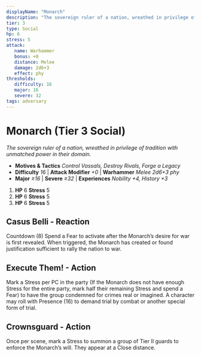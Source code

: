 ```yaml
---
displayName: "Monarch"
description: "The sovereign ruler of a nation, wreathed in privilege of tradition with unmatched power in their domain."
tier: 3
type: Social
hp: 6
stress: 5
attack:
   name: Warhammer
   bonus: +0
   distance: Melee
   damage: 2d6+3
   effect: phy
thresholds:
   difficulty: 16
   major: 16
   severe: 32
tags: adversary
---
```

# Monarch (Tier 3 Social)
_The sovereign ruler of a nation, wreathed in privilege of tradition with unmatched power in their domain._

- **Motives & Tactics** _Control Vassals, Destroy Rivals, Forge a Legacy_
- **Difficulty** _16_ | **Attack Modifier** _+0_ | **Warhammer** _Melee 2d6+3 phy_
- **Major** _≥16_ | **Severe** _≥32_ | **Experiences** _Nobility +4, History +3_

1. **HP** 6
   **Stress** 5
2. **HP** 6
   **Stress** 5
3. **HP** 6
   **Stress** 5

## Casus Belli - Reaction
Countdown (8) Spend a Fear to activate after the Monarch’s desire for war is first revealed. When triggered, the Monarch has created or found justification sufficient to rally the nation to war. 

## Execute Them! - Action
Mark a Stress per PC in the party (If the Monarch does not have enough Stress for the entire party, mark half their remaining Stress and spend a Fear) to have the group condemned for crimes real or imagined. A character may roll with Presence (16) to demand trial by combat or another special form of trial. 

## Crownsguard - Action
Once per scene, mark a Stress to summon a group of Tier II guards to enforce the Monarch’s will. They appear at a Close distance.
